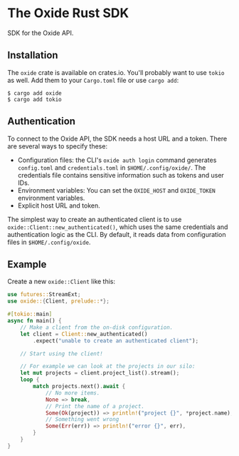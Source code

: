 # The Oxide Rust SDK

SDK for the Oxide API.

## Installation

The `oxide` crate is available on crates.io. You'll probably want to use
`tokio` as well. Add them to your `Cargo.toml` file or use `cargo add`:

```console
$ cargo add oxide
$ cargo add tokio
```

## Authentication

To connect to the Oxide API, the SDK needs a host URL and a token. There are
several ways to specify these:

* Configuration files: the CLI's `oxide auth login` command generates
  `config.toml` and `credentials.toml` in `$HOME/.config/oxide/`. The
  credentials file contains sensitive information such as tokens and user IDs.
* Environment variables: You can set the `OXIDE_HOST` and `OXIDE_TOKEN`
  environment variables.
* Explicit host URL and token.

The simplest way to create an authenticated client is to use
`oxide::Client::new_authenticated()`, which uses the same credentials and
authentication logic as the CLI. By default, it reads data from configuration
files in `$HOME/.config/oxide`.

## Example

Create a new `oxide::Client` like this:

```rust ,no_run
use futures::StreamExt;
use oxide::{Client, prelude::*};

#[tokio::main]
async fn main() {
    // Make a client from the on-disk configuration.
    let client = Client::new_authenticated()
        .expect("unable to create an authenticated client");

    // Start using the client!

    // For example we can look at the projects in our silo:
    let mut projects = client.project_list().stream();
    loop {
        match projects.next().await {
            // No more items.
            None => break,
            // Print the name of a project.
            Some(Ok(project)) => println!("project {}", *project.name),
            // Something went wrong
            Some(Err(err)) => println!("error {}", err),
        }
    }
}
```
